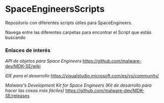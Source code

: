 # SpaceEngineersScripts
 
Repositorio con diferentes scripts útiles para SpaceEngineers.

Navega entre las diferentes carpetas para encontrar el Script que estás buscando


### Enlaces de interés

_API de objetos para Space Engineers_ https://github.com/malware-dev/MDK-SE/wiki

_IDE para el desarrollo_ https://visualstudio.microsoft.com/es/vs/community/

_Malware's Development Kit for Space Engineers (Kit de desarrollo para hacer las cosas más fáciles)_ https://github.com/malware-dev/MDK-SE/releases

